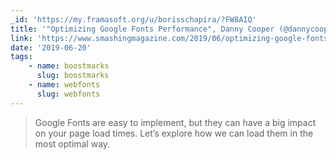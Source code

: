 ```yaml
---
_id: 'https://my.framasoft.org/u/borisschapira/?FW8AIQ'
title: '"Optimizing Google Fonts Performance", Danny Cooper (@dannycooper147)'
link: 'https://www.smashingmagazine.com/2019/06/optimizing-google-fonts-performance/'
date: '2019-06-20'
tags:
    - name: boostmarks
      slug: boostmarks
    - name: webfonts
      slug: webfonts
---
```


<div class="markdown"><blockquote>
<p>Google Fonts are easy to implement, but they can have a big impact on your page load times. Let’s explore how we can load them in the most optimal way.
</p>
</blockquote></div>
